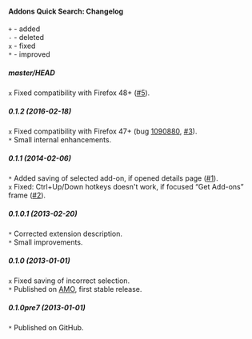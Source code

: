 ﻿#### Addons Quick Search: Changelog

`+` - added<br>
`-` - deleted<br>
`x` - fixed<br>
`*` - improved<br>

##### master/HEAD
`x` Fixed compatibility with Firefox 48+ (<a href="https://github.com/Infocatcher/Addons_Quick_Search/issues/5">#5</a>).<br>

##### 0.1.2 (2016-02-18)
`x` Fixed compatibility with Firefox 47+ (bug <a href="https://bugzilla.mozilla.org/show_bug.cgi?id=1090880">1090880</a>, <a href="https://github.com/Infocatcher/Addons_Quick_Search/issues/3">#3</a>).<br>
`*` Small internal enhancements.<br>

##### 0.1.1 (2014-02-06)
`*` Added saving of selected add-on, if opened details page (<a href="https://github.com/Infocatcher/Addons_Quick_Search/issues/1">#1</a>).<br>
`x` Fixed: Ctrl+Up/Down hotkeys doesn't work, if focused “Get Add-ons” frame (<a href="https://github.com/Infocatcher/Addons_Quick_Search/issues/2">#2</a>).<br>

##### 0.1.0.1 (2013-02-20)
`*` Corrected extension description.<br>
`*` Small improvements.<br>

##### 0.1.0 (2013-01-01)
`x` Fixed saving of incorrect selection.<br>
`*` Published on <a href="https://addons.mozilla.org/">AMO</a>, first stable release.<br>

##### 0.1.0pre7 (2013-01-01)
`*` Published on GitHub.<br>
